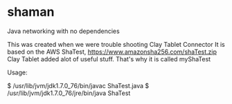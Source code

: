 # shaman
Java networking with no dependencies

This was created when we were trouble shooting Clay Tablet Connector
It is based on the AWS ShaTest, https://www.amazonsha256.com/shaTest.zip
Clay Tablet added alot of useful stuff. That's why it is called myShaTest

Usage: 

$ /usr/lib/jvm/jdk1.7.0_76/bin/javac ShaTest.java
$ /usr/lib/jvm/jdk1.7.0_76/jre/bin/java ShaTest

